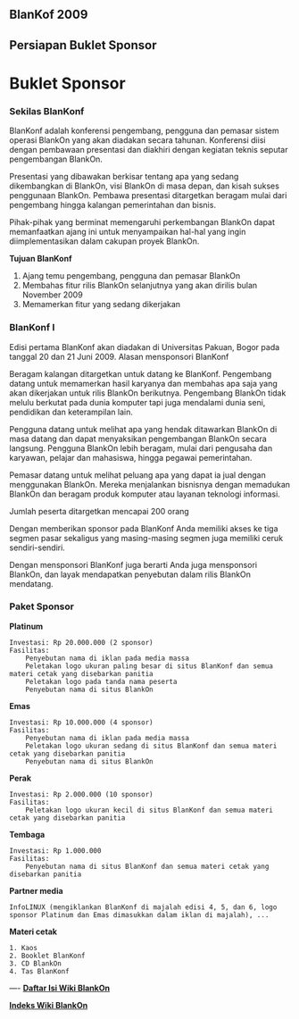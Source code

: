 ## BlanKof 2009
## Persiapan Buklet Sponsor


# Buklet Sponsor


### Sekilas BlanKonf

BlanKonf adalah konferensi pengembang, pengguna dan pemasar sistem operasi BlankOn yang akan diadakan secara tahunan. Konferensi diisi dengan pembawaan presentasi dan diakhiri dengan kegiatan teknis seputar pengembangan BlankOn.

Presentasi yang dibawakan berkisar tentang apa yang sedang dikembangkan di BlankOn, visi BlankOn di masa depan, dan kisah sukses penggunaan BlankOn. Pembawa presentasi ditargetkan beragam mulai dari pengembang hingga kalangan pemerintahan dan bisnis.

Pihak-pihak yang berminat memengaruhi perkembangan BlankOn dapat memanfaatkan ajang ini untuk menyampaikan hal-hal yang ingin diimplementasikan dalam cakupan proyek BlankOn.


**Tujuan BlanKonf**

1. Ajang temu pengembang, pengguna dan pemasar BlankOn
2. Membahas fitur rilis BlankOn selanjutnya yang akan dirilis bulan November 2009
3. Memamerkan fitur yang sedang dikerjakan 



### BlanKonf I

Edisi pertama BlanKonf akan diadakan di Universitas Pakuan, Bogor pada tanggal 20 dan 21 Juni 2009.
Alasan mensponsori BlanKonf

Beragam kalangan ditargetkan untuk datang ke BlanKonf. Pengembang datang untuk memamerkan hasil karyanya dan membahas apa saja yang akan dikerjakan untuk rilis BlankOn berikutnya. Pengembang BlankOn tidak melulu berkutat pada dunia komputer tapi juga mendalami dunia seni, pendidikan dan keterampilan lain.

Pengguna datang untuk melihat apa yang hendak ditawarkan BlankOn di masa datang dan dapat menyaksikan pengembangan BlankOn secara langsung. Pengguna BlankOn lebih beragam, mulai dari pengusaha dan karyawan, pelajar dan mahasiswa, hingga pegawai pemerintahan.

Pemasar datang untuk melihat peluang apa yang dapat ia jual dengan menggunakan BlankOn. Mereka menjalankan bisnisnya dengan memadukan BlankOn dan beragam produk komputer atau layanan teknologi informasi.

Jumlah peserta ditargetkan mencapai 200 orang

Dengan memberikan sponsor pada BlanKonf Anda memiliki akses ke tiga segmen pasar sekaligus yang masing-masing segmen juga memiliki ceruk sendiri-sendiri.

Dengan mensponsori BlanKonf juga berarti Anda juga mensponsori BlankOn, dan layak mendapatkan penyebutan dalam rilis BlankOn mendatang.


### Paket Sponsor

**Platinum**

    Investasi: Rp 20.000.000 (2 sponsor)
    Fasilitas:
        Penyebutan nama di iklan pada media massa
        Peletakan logo ukuran paling besar di situs BlanKonf dan semua materi cetak yang disebarkan panitia
        Peletakan logo pada tanda nama peserta
        Penyebutan nama di situs BlankOn 

**Emas**

    Investasi: Rp 10.000.000 (4 sponsor)
    Fasilitas:
        Penyebutan nama di iklan pada media massa
        Peletakan logo ukuran sedang di situs BlanKonf dan semua materi cetak yang disebarkan panitia
        Penyebutan nama di situs BlankOn 

**Perak**

    Investasi: Rp 2.000.000 (10 sponsor)
    Fasilitas:
        Peletakan logo ukuran kecil di situs BlanKonf dan semua materi cetak yang disebarkan panitia 

**Tembaga**

    Investasi: Rp 1.000.000
    Fasilitas:
        Penyebutan nama di situs BlanKonf dan semua materi cetak yang disebarkan panitia 

**Partner media**

    InfoLINUX (mengiklankan BlanKonf di majalah edisi 4, 5, dan 6, logo sponsor Platinum dan Emas dimasukkan dalam iklan di majalah), ... 

**Materi cetak**

    1. Kaos
    2. Booklet BlanKonf
    3. CD BlankOn
    4. Tas BlanKonf 

—-
[**Daftar Isi Wiki BlankOn**](/DaftarIsi/README.md)
 
[**Indeks Wiki BlankOn**](/Indeks.md)



